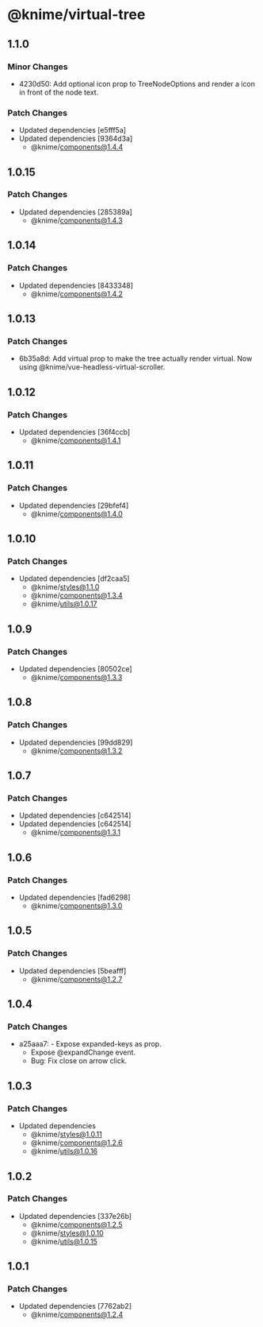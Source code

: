 # @knime/virtual-tree

## 1.1.0

### Minor Changes

- 4230d50: Add optional icon prop to TreeNodeOptions and render a icon in front of the node text.

### Patch Changes

- Updated dependencies [e5fff5a]
- Updated dependencies [9364d3a]
  - @knime/components@1.4.4

## 1.0.15

### Patch Changes

- Updated dependencies [285389a]
  - @knime/components@1.4.3

## 1.0.14

### Patch Changes

- Updated dependencies [8433348]
  - @knime/components@1.4.2

## 1.0.13

### Patch Changes

- 6b35a8d: Add virtual prop to make the tree actually render virtual. Now using @knime/vue-headless-virtual-scroller.

## 1.0.12

### Patch Changes

- Updated dependencies [36f4ccb]
  - @knime/components@1.4.1

## 1.0.11

### Patch Changes

- Updated dependencies [29bfef4]
  - @knime/components@1.4.0

## 1.0.10

### Patch Changes

- Updated dependencies [df2caa5]
  - @knime/styles@1.1.0
  - @knime/components@1.3.4
  - @knime/utils@1.0.17

## 1.0.9

### Patch Changes

- Updated dependencies [80502ce]
  - @knime/components@1.3.3

## 1.0.8

### Patch Changes

- Updated dependencies [99dd829]
  - @knime/components@1.3.2

## 1.0.7

### Patch Changes

- Updated dependencies [c642514]
- Updated dependencies [c642514]
  - @knime/components@1.3.1

## 1.0.6

### Patch Changes

- Updated dependencies [fad6298]
  - @knime/components@1.3.0

## 1.0.5

### Patch Changes

- Updated dependencies [5beafff]
  - @knime/components@1.2.7

## 1.0.4

### Patch Changes

- a25aaa7: - Expose expanded-keys as prop.
  - Expose @expandChange event.
  - Bug: Fix close on arrow click.

## 1.0.3

### Patch Changes

- Updated dependencies
  - @knime/styles@1.0.11
  - @knime/components@1.2.6
  - @knime/utils@1.0.16

## 1.0.2

### Patch Changes

- Updated dependencies [337e26b]
  - @knime/components@1.2.5
  - @knime/styles@1.0.10
  - @knime/utils@1.0.15

## 1.0.1

### Patch Changes

- Updated dependencies [7762ab2]
  - @knime/components@1.2.4
